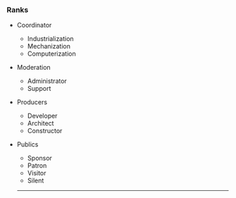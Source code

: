 ### Ranks
- Coordinator
  - Industrialization
  - Mechanization
  - Computerization

- Moderation
  - Administrator
  - Support

- Producers
  - Developer
  - Architect
  - Constructor

- Publics
  - Sponsor
  - Patron
  - Visitor
  - Silent
  ------
